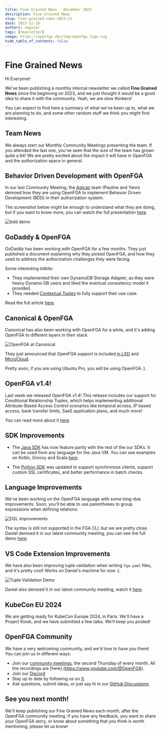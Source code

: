 ```yaml
---
title: Fine Grained News - December 2023
description: Fine Grained News
slug: fine-grained-news-2023-12
date: 2023-12-18
authors: aaguiar
tags: [newsletter]
image: https://openfga.dev/img/openfga_logo.svg
hide_table_of_contents: false
---
```

# Fine Grained News

Hi Everyone!

We've been publishing a monthly internal newsletter we called **Fine Grained News** since the beginning on 2023, and we just thought it would be a good idea to share it with the community. Yeah, we are slow thinkers!

You can expect to find here a summary of what we've been up to, what we are planning to do, and some other random stuff we think you might find interesting.

## Team News

We always start our Monthly Community Meetings presenting the team. If you attended the last one, you've seen that the size of the team has grown quite a bit! We are pretty excited about the impact it will have in OpenFGA and the authorization space in general. 

## Behavior Driven Development with OpenFGA

In our last Community Meeting, the [Agicap](https://agicap.com/en) team (Pauline and Yann) demoed how they are using OpenFGA to implement Behavior Driven Development (BDD) in their authorization system.

The screenshot below might be enough to understand what they are doing, but if you want to know more, you can watch the full presentation [here](https://youtu.be/xXhwPPcGRqE?t=765).

![bdd demo](/img/blog/fgn-2023-12-bdd.png)

## GoDaddy & OpenFGA

GoDaddy has been working with OpenFGA for a few months. They just published a document explaining why they picked OpenFGA, and how they used to address the authorization challenges they were facing.

Some interesting tidbits:

- They implemented their own DynamoDB Storage Adapter, as they were heavy Dynamo DB users and liked the eventual consistency model it provided.
- They needed [Contextual Tuples](https://docs.fga.dev/modeling/basics/contextual-time-based-authorization#use-contextual-tuples-for-context-related-checks) to fully support their use case.

Read the full article [here](https://www.godaddy.com/engineering/2023/12/12/authorization-oauth-openfga/).

## Canonical & OpenFGA

Canonical has also been working with OpenFGA for a while, and it's adding OpenFGA to different layers in their stack. 

![OpenFGA at Canonical](/img/blog/fgn-2023-12-canonical.png)

They just announced that OpenFGA support is included [in LXD](https://discourse.ubuntu.com/t/lxd-5-20-has-been-released/40865) and [MicroCloud](https://www.gamingdeputy.com/canonical-unveils-microcloud-a-toolkit-for-rapid-cluster-deployment/).

Pretty soon, if you are using Ubuntu Pro, you will be using OpenFGA :).

## OpenFGA v1.4!

Last week we released OpenFGA v1.4! This release includes our support for Conditional Relationship Tuples, which helps implementing additional Attribute-Based Access Control scenarios like temporal access, IP based access, bank transfer limits, SaaS application plans, and much more!

You can read more about it [here](https://openfga.dev/docs/modeling/conditions).

## SDK Improvements

- The [Java SDK](https://github.com/openfga/java-sdk) has now feature parity with the rest of the our SDKs. It can be used from any language for the Java VM. You can see examples on Kotlin, Groovy and Scala [here](https://github.com/booniepepper/openfga-java-sdk-preview/tree/core/src/main). 

- The [Python SDK](https://github.com/openfga/python-sdk) was updated to support synchronous clients, support custom SSL certificates, and better performance in batch checks.

## Language Improvements

We've been working on the OpenFGA language with some long-due improvements. Soon, you'll be able to use parentheses to group expressions when defining relations:

![DSL improvements](/img/blog/fgn-2023-12-language.png)

The syntax is still not supported in the FGA CLI, but we are pretty close. Daniel demoed it in our latest community meeting, you can see the full demo [here](https://youtu.be/xXhwPPcGRqE?t=1313).

## VS Code Extension Improvements

We have also been improving tuple validation when writing `fga.yaml` files, and it's pretty cool! Works on Daniel's machine for now :).

![Tuple Validation Demo](/img/blog/fgn-2023-12-validation.png)

Daniel also demoed it in our latest community meeting, watch it [here](https://youtu.be/xXhwPPcGRqE?t=1598).

## KubeCon EU 2024

We are getting ready for KubeCon Europe 2024, in Paris. We'll have a Project Kiosk, and we have submitted a few talks. We'll keep you posted!

## OpenFGA Community 

We have a very welcoming community, and we'd love to have you there! You can join us in different ways:

- Join our [community meetings](https://github.com/openfga/community/blob/main/community-meetings.md), the second Thursday of every month. All the recordings are [here].(https://www.youtube.com/@OpenFGA).
- Join our [Discord](https://discord.gg/8naAwJfWN6)
- Stay up to date by following us on [X](https://twitter.com/openfga).
- Ask questions, submit ideas, or just say hi in our [GitHub Discussions](https://github.com/orgs/openfga/discussions).

## See you next month!

We'll keep publishing our Fine Grained News each month, after the OpenFGA community meeting. If you have any feedback, you want to share your OpenFGA story, or know about something that you think is worth mentioning, please let us know!













